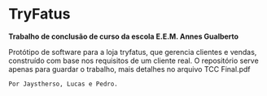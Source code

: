 # TryFatus

**Trabalho de conclusão de curso da escola E.E.M. Annes Gualberto**

  Protótipo de software para a loja tryfatus, que gerencia clientes e vendas, construído com base nos requisitos de um cliente real.
  O repositório serve apenas para guardar o trabalho, mais detalhes no arquivo TCC Final.pdf
  
    Por Jaystherso, Lucas e Pedro.
